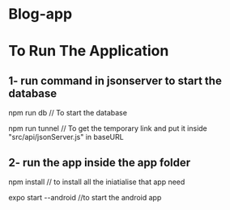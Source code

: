 # Blog-app

<h1> To Run The Application </h1>
<div> 
        <h2> 1-  run command in jsonserver to start the database </h2>
        <p> npm run db      // To start the database </p>
        <p> npm run tunnel      // To get the temporary link and put it inside "src/api/jsonServer.js" in baseURL </p>
        </div>
        <div> 
        <h2> 2-  run the app inside the app folder</h2>
        <p> npm install         // to install all the iniatialise that app need </p>
        <p> expo start --android    //to start the android app </p>
        </div>

